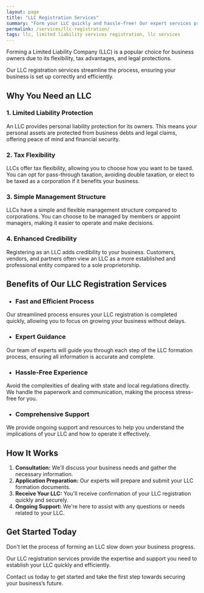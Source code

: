 ```yaml
---
layout: page
title: "LLC Registration Services"
summary: "Form your LLC quickly and hassle-free! Our expert services provide liability protection, tax flexibility, and enhanced credibility!"
permalink: /services/llc-registration/
tags: llc, limited liability services registration, llc services
---
```


Forming a Limited Liability Company (LLC) is a popular choice for business owners due to its flexibility, tax advantages, and legal protections. 

Our LLC registration services streamline the process, ensuring your business is set up correctly and efficiently. 

## Why You Need an LLC

### 1. Limited Liability Protection
An LLC provides personal liability protection for its owners. This means your personal assets are protected from business debts and legal claims, offering peace of mind and financial security.

### 2. Tax Flexibility
LLCs offer tax flexibility, allowing you to choose how you want to be taxed. You can opt for pass-through taxation, avoiding double taxation, or elect to be taxed as a corporation if it benefits your business.

### 3. Simple Management Structure
LLCs have a simple and flexible management structure compared to corporations. You can choose to be managed by members or appoint managers, making it easier to operate and make decisions.

### 4. Enhanced Credibility
Registering as an LLC adds credibility to your business. Customers, vendors, and partners often view an LLC as a more established and professional entity compared to a sole proprietorship.

## Benefits of Our LLC Registration Services

- ### Fast and Efficient Process
Our streamlined process ensures your LLC registration is completed quickly, allowing you to focus on growing your business without delays.

- ### Expert Guidance
Our team of experts will guide you through each step of the LLC formation process, ensuring all information is accurate and complete.

- ### Hassle-Free Experience
Avoid the complexities of dealing with state and local regulations directly. We handle the paperwork and communication, making the process stress-free for you.

- ### Comprehensive Support
We provide ongoing support and resources to help you understand the implications of your LLC and how to operate it effectively.

## How It Works
1. **Consultation:** We'll discuss your business needs and gather the necessary information.
2. **Application Preparation:** Our experts will prepare and submit your LLC formation documents.
3. **Receive Your LLC:** You'll receive confirmation of your LLC registration quickly and securely.
4. **Ongoing Support:** We're here to assist with any questions or needs related to your LLC.

## Get Started Today

Don't let the process of forming an LLC slow down your business progress. 

Our LLC registration services provide the expertise and support you need to establish your LLC quickly and efficiently. 

Contact us today to get started and take the first step towards securing your business’s future.

